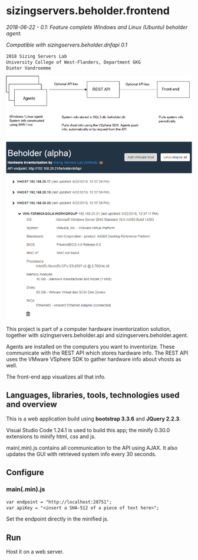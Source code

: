 # sizingservers.beholder.frontend
*2018-06-22 - 0.1: Feature complete Windows and Linux (Ubuntu) beholder agent.*

*Compatible with sizingservers.beholder.dnfapi 0.1*

    2018 Sizing Servers Lab  
    University College of West-Flanders, Department GKG
    Dieter Vandroemme


![flow](readme_img/flow.png)

![screen](readme_img/screen.png)

This project is part of a computer hardware inventorization solution, together with sizingservers.beholder.api and sizingservers.beholder.agent.

Agents are installed on the computers you want to inventorize. These communicate with the REST API which stores hardware info. The REST API uses the VMware VSphere SDK to gather hardware info about vhosts as well.

The front-end app visualizes all that info.

## Languages, libraries, tools, technologies used and overview
This is a web application build using **bootstrap 3.3.6** and **JQuery 2.2.3**.

Visual Studio Code 1.24.1 is used to build this app; the minify 0.30.0 extensions to minify html, css and js.

main(.min).js contains all communication to the API using AJAX. It also updates the GUI with retrieved system info every 30 seconds.
    
## Configure

### main(.min).js
    var endpoint = "http://localhost:28751";
    var apiKey = "<insert a SHA-512 of a piece of text here>";
    
Set the endpoint directly in the minified js.

## Run
Host it on a web server.